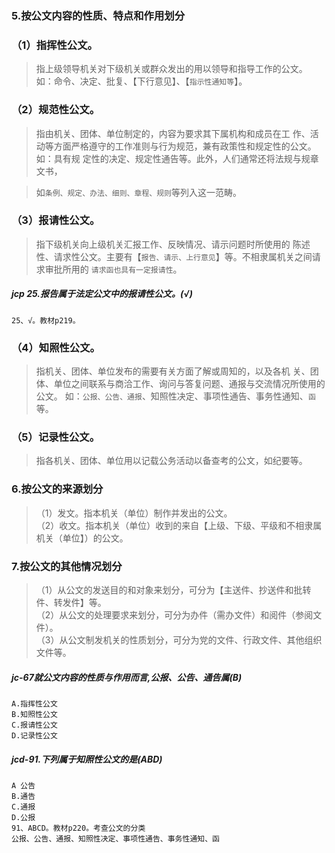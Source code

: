 ### 5.按公文内容的性质、特点和作用划分
### （1）指挥性公文。
>   指上级领导机关对下级机关或群众发出的用以领导和指导工作的公文。
    如：命令、决定、批复、【下行意见】、【`指示性通知等`】。
    
### （2）规范性公文。
>   指由机关、团体、单位制定的，内容为要求其下属机构和成员在工
    作、活动等方面严格遵守的工作准则与行为规范，兼有政策性和规定性的公文。如：具有规
    定性的决定、规定性通告等。此外，人们通常还将法规与规章文书，
    
>   如`条例、规定、办法、细则、章程、规则`等列入这一范畴。
    
### （3）报请性公文。
>   指下级机关向上级机关汇报工作、反映情况、请示问题时所使用的
    陈述性、请求性公文。主要有【`报告、请示、上行意见`】等。不相隶属机关之间请求审批所用的
    `请求函也具有一定报请性`。

##### jcp 25.报告属于法定公文中的报请性公文。(√)
    25、√。教材p219。        
    
### （4）知照性公文。
>   指机关、团体、单位发布的需要有关方面了解或周知的，以及各机
    关、团体、单位之间联系与商洽工作、询问与答复问题、通报与交流情况所使用的公文。
    如：`公报、公告、通报`、知照性决定、事项性通告、事务性通知、`函`等。
    
### （5）记录性公文。
>   指各机关、团体、单位用以记载公务活动以备查考的公文，如纪要等。
    
### 6.按公文的来源划分
>   （1）发文。指本机关（单位）制作并发出的公文。    
    （2）收文。指本机关（单位）收到的来自【上级、下级、平级和不相隶属机关（单位】）的公文。
    
### 7.按公文的其他情况划分
>   （1）从公文的发送目的和对象来划分，可分为【主送件、抄送件和批转件、转发件】等。   
    （2）从公文的处理要求来划分，可分为办件（需办文件）和阅件（参阅文件）。   
    （3）从公文制发机关的性质划分，可分为党的文件、行政文件、其他组织文件等。   


##### jc-67就公文内容的性质与作用而言,公报、公告、通告属(B)
    A.指挥性公文
    B.知照性公文
    C.报请性公文
    D.记录性公文


##### jcd-91.下列属于知照性公文的是(ABD)
    A 公告
    B.通告
    C.通报
    D.公报    
    91、ABCD。教材p220。考查公文的分类
    公报、公告、通报、知照性决定、事项性通告、事务性通知、函



























    
